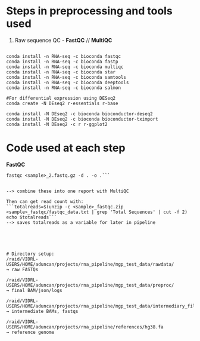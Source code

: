 # Steps in preprocessing and tools used
 1. Raw sequence QC - **FastQC** // **MultiQC**

```conda create -N RNA-seq

conda install -n RNA-seq -c bioconda fastqc
conda install -n RNA-seq -c bioconda fastp
conda install -n RNA-seq -c bioconda multiqc
conda install -n RNA-seq -c bioconda star
conda install -n RNA-seq -c bioconda samtools
conda install -n RNA-seq -c bioconda deeptools
conda install -n RNA-seq -c bioconda salmon

#For differential expression using DESeq2
conda create -N DEseq2 r-essentials r-base

conda install -N DEseq2 -c bioconda bioconductor-deseq2
conda install -N DEseq2 -c bioconda bioconductor-tximport 
conda install -N DEseq2 -c r r-ggplot2
```


# Code used at each step
**FastQC** 


```fastqc <sample>_1.fastq.gz -d . -o .
fastqc <sample>_2.fastq.gz -d . -o .```


--> combine these into one report with MultiQC

Then can get read count with:
```totalreads=$(unzip -c <sample>_fastqc.zip <sample>_fastqc/fastqc_data.txt | grep 'Total Sequences' | cut -f 2)
echo $totalreads```
--> saves totalreads as a variable for later in pipeline





# Directory setup:
/raid/VIDRL-USERS/HOME/aduncan/projects/rna_pipeline/mgp_test_data/rawdata/ 
→ raw FASTQs

/raid/VIDRL-USERS/HOME/aduncan/projects/rna_pipeline/mgp_test_data/preproc/ 
→ final BAM/json/logs

/raid/VIDRL-USERS/HOME/aduncan/projects/rna_pipeline/mgp_test_data/intermediary_files/ 
→ intermediate BAMs, fastqs

/raid/VIDRL-USERS/HOME/aduncan/projects/rna_pipeline/references/hg38.fa 
→ reference genome
